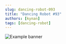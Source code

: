 ```yaml
---
slug: dancing-robot-093
title: "Dancing Robot #93"
authors: [kynan]
tags: [dancing-robot]
---
```


![Example banner](/img/stories/dancing-robot/093.png)
